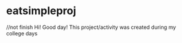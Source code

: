 # eatsimpleproj
//not finish
Hi! Good day! This project/activity was created during my college days
<Still learning>
